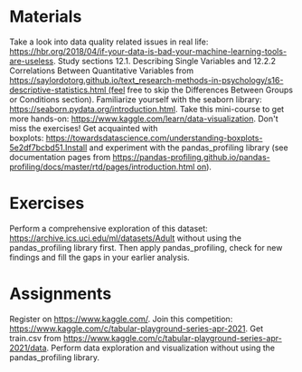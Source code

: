 # Materials
Take a look into data quality related issues in real life: https://hbr.org/2018/04/if-your-data-is-bad-your-machine-learning-tools-are-useless.
Study sections 12.1. Describing Single Variables and 12.2.2 Correlations Between Quantitative Variables from https://saylordotorg.github.io/text_research-methods-in-psychology/s16-descriptive-statistics.html (feel free to skip the Differences Between Groups or Conditions section).
Familiarize yourself with the seaborn library: https://seaborn.pydata.org/introduction.html.
Take this mini-course to get more hands-on: https://www.kaggle.com/learn/data-visualization. Don't miss the exercises!
Get acquainted with boxplots: https://towardsdatascience.com/understanding-boxplots-5e2df7bcbd51.Install and experiment with the pandas_profiling library (see documentation pages from https://pandas-profiling.github.io/pandas-profiling/docs/master/rtd/pages/introduction.html on).

# Exercises
Perform a comprehensive exploration of this dataset: https://archive.ics.uci.edu/ml/datasets/Adult without using the pandas_profiling library first. Then apply pandas_profiling, check for new findings and fill the gaps in your earlier analysis.

# Assignments
Register on https://www.kaggle.com/. 
Join this competition: https://www.kaggle.com/c/tabular-playground-series-apr-2021. 
Get train.csv from https://www.kaggle.com/c/tabular-playground-series-apr-2021/data.
Perform data exploration and visualization without using the pandas_profiling library.
